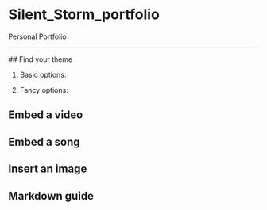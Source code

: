 # Silent_Storm_portfolio
Personal Portfolio
<hr>
## Find your theme

1. Basic options:

2. Fancy options:

## Embed a video

## Embed a song

## Insert an image

## Markdown guide
